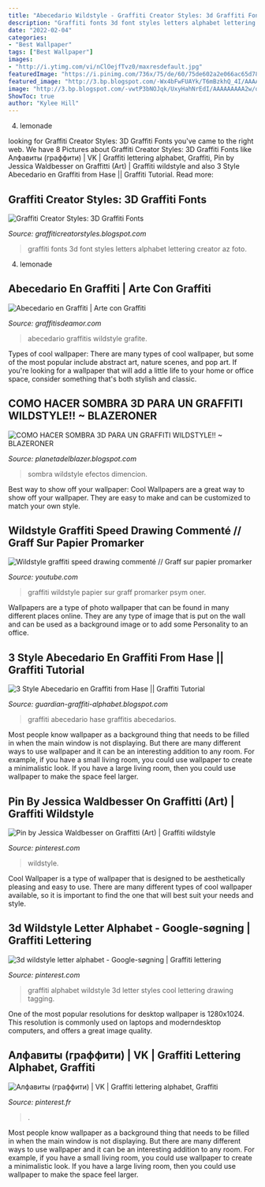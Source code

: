 ```yaml
---
title: "Abecedario Wildstyle - Graffiti Creator Styles: 3d Graffiti Fonts"
description: "Graffiti fonts 3d font styles letters alphabet lettering creator az foto"
date: "2022-02-04"
categories:
- "Best Wallpaper"
tags: ["Best Wallpaper"]
images:
- "http://i.ytimg.com/vi/nClOejfTvz0/maxresdefault.jpg"
featuredImage: "https://i.pinimg.com/736x/75/de/60/75de602a2e066ac65d78865410100323.jpg"
featured_image: "http://3.bp.blogspot.com/-Wx4bFwFUAYk/T6mBzkhQ_4I/AAAAAAAAAEs/xxnnl_djrbQ/s1600/020420121331.jpg"
image: "http://3.bp.blogspot.com/-vwtP3bNOJqk/UxyHahNrEdI/AAAAAAAAA2w/qa1bvjhBBeU/s1600/download-graffiti-font-a-z1-foto-image-01.jpg"
ShowToc: true
author: "Kylee Hill"
---
```



4. lemonade 

	

		
looking for Graffiti Creator Styles: 3D Graffiti Fonts you've came to the right web. We have 8 Pictures about Graffiti Creator Styles: 3D Graffiti Fonts like Алфавиты (граффити) | VK | Graffiti lettering alphabet, Graffiti, Pin by Jessica Waldbesser on Graffitti (Art) | Graffiti wildstyle and also 3 Style Abecedario en Graffiti from Hase || Graffiti Tutorial. Read more:
		
    
## Graffiti Creator Styles: 3D Graffiti Fonts

<img loading=lazy src="http://3.bp.blogspot.com/-vwtP3bNOJqk/UxyHahNrEdI/AAAAAAAAA2w/qa1bvjhBBeU/s1600/download-graffiti-font-a-z1-foto-image-01.jpg" onerror="this.onerror=null;this.src='https://tse4.mm.bing.net/th?id=OIP.j54A1nmchSLBeN-2HkxocwHaLj&amp;pid=15.1';" alt="Graffiti Creator Styles: 3D Graffiti Fonts">

_Source: graffiticreatorstyles.blogspot.com_

>graffiti fonts 3d font styles letters alphabet lettering creator az foto. 

	

4. lemonade 

    
## Abecedario En Graffiti | Arte Con Graffiti

<img loading=lazy src="https://graffitisdeamor.com/wp-content/uploads/2016/06/Abecedario-en-Graffiti-Genial.png.jpg" onerror="this.onerror=null;this.src='https://tse1.mm.bing.net/th?id=OIP.wV3z9cpVhi-Gb-NaYnW8IwHaEK&amp;pid=15.1';" alt="Abecedario en Graffiti | Arte con Graffiti">

_Source: graffitisdeamor.com_

>abecedario graffitis wildstyle grafite. 

	

Types of cool wallpaper:
There are many types of cool wallpaper, but some of the most popular include abstract art, nature scenes, and pop art. If you're looking for a wallpaper that will add a little life to your home or office space, consider something that's both stylish and classic.

    
## COMO HACER SOMBRA 3D PARA UN GRAFFITI WILDSTYLE!! ~ BLAZERONER

<img loading=lazy src="http://3.bp.blogspot.com/-Wx4bFwFUAYk/T6mBzkhQ_4I/AAAAAAAAAEs/xxnnl_djrbQ/s1600/020420121331.jpg" onerror="this.onerror=null;this.src='https://tse3.mm.bing.net/th?id=OIP.6KIcC_m6HkaJZp6r_gx09AHaFj&amp;pid=15.1';" alt="COMO HACER SOMBRA 3D PARA UN GRAFFITI WILDSTYLE!! ~ BLAZERONER">

_Source: planetadelblazer.blogspot.com_

>sombra wildstyle efectos dimencion. 

	

Best way to show off your wallpaper:
Cool Wallpapers are a great way to show off your wallpaper. They are easy to make and can be customized to match your own style.

    
## Wildstyle Graffiti Speed Drawing Commenté // Graff Sur Papier Promarker

<img loading=lazy src="http://i.ytimg.com/vi/nClOejfTvz0/maxresdefault.jpg" onerror="this.onerror=null;this.src='https://tse4.mm.bing.net/th?id=OIP.4_lC-NRXDHLWU6FNjSXWCgHaEK&amp;pid=15.1';" alt="Wildstyle graffiti speed drawing commenté // Graff sur papier promarker">

_Source: youtube.com_

>graffiti wildstyle papier sur graff promarker psym oner. 

	



Wallpapers are a type of photo wallpaper that can be found in many different places online. They are any type of image that is put on the wall and can be used as a background image or to add some Personality to an office.

    
## 3 Style Abecedario En Graffiti From Hase || Graffiti Tutorial

<img loading=lazy src="http://4.bp.blogspot.com/-xmuaQkVF7Z8/T5k7czwE7fI/AAAAAAAARII/zj_dIJfJAbk/s1600/Abecedario+en+Graffiti+from+Hase2.jpg" onerror="this.onerror=null;this.src='https://tse3.mm.bing.net/th?id=OIP.lyIcy1T8c814jX63UVLwUAHaKI&amp;pid=15.1';" alt="3 Style Abecedario en Graffiti from Hase || Graffiti Tutorial">

_Source: guardian-graffiti-alphabet.blogspot.com_

>graffiti abecedario hase graffitis abecedarios. 

	

Most people know wallpaper as a background thing that needs to be filled in when the main window is not displaying. But there are many different ways to use wallpaper and it can be an interesting addition to any room. For example, if you have a small living room, you could use wallpaper to create a minimalistic look. If you have a large living room, then you could use wallpaper to make the space feel larger.

    
## Pin By Jessica Waldbesser On Graffitti (Art) | Graffiti Wildstyle

<img loading=lazy src="https://i.pinimg.com/736x/75/de/60/75de602a2e066ac65d78865410100323.jpg" onerror="this.onerror=null;this.src='https://tse4.mm.bing.net/th?id=OIP.VG0qes29x5zgd5ZVXx7bsAHaHN&amp;pid=15.1';" alt="Pin by Jessica Waldbesser on Graffitti (Art) | Graffiti wildstyle">

_Source: pinterest.com_

>wildstyle. 

	

Cool Wallpaper is a type of wallpaper that is designed to be aesthetically pleasing and easy to use. There are many different types of cool wallpaper available, so it is important to find the one that will best suit your needs and style.

    
## 3d Wildstyle Letter Alphabet - Google-søgning | Graffiti Lettering

<img loading=lazy src="https://i.pinimg.com/originals/9d/55/9b/9d559b7e936e77c3b82a747d9d056413.jpg" onerror="this.onerror=null;this.src='https://tse2.mm.bing.net/th?id=OIP.vTB3XjZP3gsTLH85XF2n8AHaKU&amp;pid=15.1';" alt="3d wildstyle letter alphabet - Google-søgning | Graffiti lettering">

_Source: pinterest.com_

>graffiti alphabet wildstyle 3d letter styles cool lettering drawing tagging. 

	

One of the most popular resolutions for desktop wallpaper is 1280x1024. This resolution is commonly used on laptops and moderndesktop computers, and offers a great image quality.

    
## Алфавиты (граффити) | VK | Graffiti Lettering Alphabet, Graffiti

<img loading=lazy src="https://i.pinimg.com/736x/22/72/f3/2272f3507c88644694fd5dbd2626f960.jpg" onerror="this.onerror=null;this.src='https://tse1.mm.bing.net/th?id=OIP.kOza4h84DyloKIy8SXRyhgHaJB&amp;pid=15.1';" alt="Алфавиты (граффити) | VK | Graffiti lettering alphabet, Graffiti">

_Source: pinterest.fr_

>. 

	

Most people know wallpaper as a background thing that needs to be filled in when the main window is not displaying. But there are many different ways to use wallpaper and it can be an interesting addition to any room. For example, if you have a small living room, you could use wallpaper to create a minimalistic look. If you have a large living room, then you could use wallpaper to make the space feel larger.

